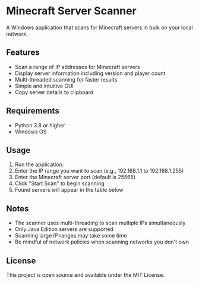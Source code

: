 # Minecraft Server Scanner

A Windows application that scans for Minecraft servers in bulk on your local network.

## Features

- Scan a range of IP addresses for Minecraft servers
- Display server information including version and player count
- Multi-threaded scanning for faster results
- Simple and intuitive GUI
- Copy server details to clipboard

## Requirements

- Python 3.8 or higher
- Windows OS

## Usage

1. Run the application:
2. Enter the IP range you want to scan (e.g., 192.168.1.1 to 192.168.1.255)
3. Enter the Minecraft server port (default is 25565)
4. Click "Start Scan" to begin scanning
5. Found servers will appear in the table below

## Notes

- The scanner uses multi-threading to scan multiple IPs simultaneously
- Only Java Edition servers are supported
- Scanning large IP ranges may take some time
- Be mindful of network policies when scanning networks you don't own

## License

This project is open source and available under the MIT License.
